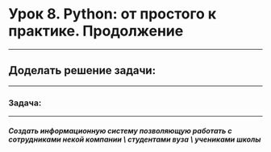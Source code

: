 # Урок 8. Python: от простого к практике. Продолжение
___

## Доделать решение задачи: 
___
### Задача: 
___
##### Создать информационную систему позволяющую работать с сотрудниками некой компании \ студентами вуза \ учениками школы